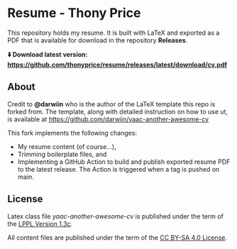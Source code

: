 # Resume - Thony Price

This repository holds my resume.
It is built with LaTeX and exported as a PDF that is available for download in the repository **Releases**.

**:arrow_down: Download latest version: https://github.com/thonyprice/resume/releases/latest/download/cv.pdf**


## About

Credit to **@darwiin** who is the author of the LaTeX template this repo is forked from.
The template, along with detailed instruction on how to use ut, is available at https://github.com/darwiin/yaac-another-awesome-cv

This fork implements the following changes:
- My resume content (of course...),
- Trimming boilerplate files, and
- Implementing a GitHub Action to build and publish exported resume PDF to the latest release.
  The Action is triggered when a tag is pushed on main.


## License

Latex class file _yaac-another-awesome-cv_ is published under the term of the [LPPL Version 1.3c](https://www.latex-project.org/lppl.txt).

All content files are published under the term of the [CC BY-SA 4.0 License](https://creativecommons.org/licenses/by-sa/4.0/legalcode).
